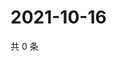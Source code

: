 # 2021-10-16

共 0 条

<!-- BEGIN WEIBO -->
<!-- 最后更新时间 Sat Oct 16 2021 21:13:11 GMT+0800 (China Standard Time) -->

<!-- END WEIBO -->
